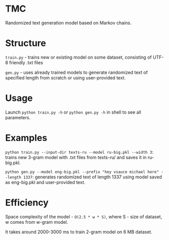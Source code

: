 # TMC
Randomized text generation model based on Markov chains.

# Structure
`train.py` - trains new or existing model on some dataset, consisting of UTF-8 friendly .txt files

`gen.py` - uses already trained models to generate randomized text of specified length from scratch or using user-provided text.

# Usage
Launch `python train.py -h` or `python gen.py -h` in shell to see all parameters.

# Examples
`python train.py --input-dir texts-ru --model ru-big.pkl --width 3`: trains new 3-gram model with .txt files from texts-ru/ and saves it in ru-big.pkl.

`python gen.py --model eng-big.pkl --prefix "hey vsauce michael here" --length 1337`: generates randomized text of length 1337 using model saved as eng-big.pkl and user-provided text.

# Efficiency
Space complexity of the model - `O(2.5 * w * S)`, where S - size of dataset, w comes from w-gram model.

It takes around 2000-3000 ms to train 2-gram model on 6 MB dataset.

